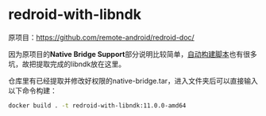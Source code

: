 # redroid-with-libndk
原项目：https://github.com/remote-android/redroid-doc/

因为原项目的**Native Bridge Support**部分说明比较简单，[自动构建脚本](https://gitlab.com/android-generic/android_vendor_google_emu-x86)也有很多坑，故把提取完成的libndk放在这里。

仓库里有已经提取并修改好权限的native-bridge.tar，进入文件夹后可以直接输入以下命令构建：
```bash
docker build . -t redroid-with-libndk:11.0.0-amd64
```

